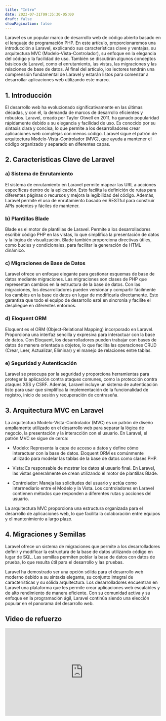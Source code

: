 ```yaml
---
title: "Intro"
date: 2023-07-31T09:35:30-05:00
draft: false
showPagination: false
---
```


Laravel es un popular marco de desarrollo web de código abierto basado en el lenguaje de programación PHP. En este artículo, proporcionaremos una introducción a Laravel, explicando sus características clave y ventajas, su arquitectura MVC (Modelo-Vista-Controlador), su enfoque en la elegancia del código y la facilidad de uso. También se discutirán algunos conceptos básicos de Laravel, como el enrutamiento, las vistas, las migraciones y las relaciones de base de datos. Al final del artículo, los lectores tendrán una comprensión fundamental de Laravel y estarán listos para comenzar a desarrollar aplicaciones web utilizando este marco.

## 1. Introducción

El desarrollo web ha evolucionado significativamente en las últimas décadas, y con él, la demanda de marcos de desarrollo eficientes y robustos. Laravel, creado por Taylor Otwell en 2011, ha ganado popularidad rápidamente debido a su elegancia y facilidad de uso. Es conocido por su sintaxis clara y concisa, lo que permite a los desarrolladores crear aplicaciones web complejas con menos código. Laravel sigue el patrón de arquitectura Modelo-Vista-Controlador (MVC), que ayuda a mantener el código organizado y separado en diferentes capas.

## 2. Características Clave de Laravel

### a) Sistema de Enrutamiento

El sistema de enrutamiento en Laravel permite mapear las URL a acciones específicas dentro de la aplicación. Esto facilita la definición de rutas para diferentes páginas o recursos y mejora la legibilidad del código. Además, Laravel permite el uso de enrutamiento basado en RESTful para construir APIs potentes y fáciles de mantener.

### b) Plantillas Blade

Blade es el motor de plantillas de Laravel. Permite a los desarrolladores escribir código PHP en las vistas, lo que simplifica la presentación de datos y la lógica de visualización. Blade también proporciona directivas útiles, como bucles y condicionales, para facilitar la generación de HTML dinámico.

### c) Migraciones de Base de Datos

Laravel ofrece un enfoque elegante para gestionar esquemas de base de datos mediante migraciones. Las migraciones son clases de PHP que representan cambios en la estructura de la base de datos. Con las migraciones, los desarrolladores pueden versionar y compartir fácilmente los cambios en la base de datos en lugar de modificarla directamente. Esto garantiza que todo el equipo de desarrollo esté en sincronía y facilite el despliegue en diferentes entornos.

### d) Eloquent ORM

Eloquent es el ORM (Object-Relational Mapping) incorporado en Laravel. Proporciona una interfaz sencilla y expresiva para interactuar con la base de datos. Con Eloquent, los desarrolladores pueden trabajar con bases de datos de manera orientada a objetos, lo que facilita las operaciones CRUD (Crear, Leer, Actualizar, Eliminar) y el manejo de relaciones entre tablas.

### e) Seguridad y Autenticación

Laravel se preocupa por la seguridad y proporciona herramientas para proteger la aplicación contra ataques comunes, como la protección contra ataques XSS y CSRF. Además, Laravel incluye un sistema de autenticación listo para usar que simplifica la implementación de la funcionalidad de registro, inicio de sesión y recuperación de contraseña.

## 3. Arquitectura MVC en Laravel

La arquitectura Modelo-Vista-Controlador (MVC) es un patrón de diseño ampliamente utilizado en el desarrollo web para separar la lógica de negocio, la presentación y la interacción con el usuario. En Laravel, el patrón MVC se sigue de cerca:

- Modelo: Representa la capa de acceso a datos y define cómo interactuar con la base de datos. Eloquent ORM es comúnmente utilizado para modelar las tablas de la base de datos como clases PHP.

- Vista: Es responsable de mostrar los datos al usuario final. En Laravel, las vistas generalmente se crean utilizando el motor de plantillas Blade.

- Controlador: Maneja las solicitudes del usuario y actúa como intermediario entre el Modelo y la Vista. Los controladores en Laravel contienen métodos que responden a diferentes rutas y acciones del usuario.

La arquitectura MVC proporciona una estructura organizada para el desarrollo de aplicaciones web, lo que facilita la colaboración entre equipos y el mantenimiento a largo plazo.

## 4. Migraciones y Semillas

Laravel ofrece un sistema de migraciones que permite a los desarrolladores definir y modificar la estructura de la base de datos utilizando código en lugar de SQL. Las semillas permiten poblar la base de datos con datos de prueba, lo que resulta útil para el desarrollo y las pruebas.

Laravel ha demostrado ser una opción sólida para el desarrollo web moderno debido a su sintaxis elegante, su conjunto integral de características y su sólida arquitectura. Los desarrolladores encuentran en Laravel una plataforma que les permite crear aplicaciones web escalables y de alto rendimiento de manera eficiente. Con su comunidad activa y su enfoque en la programación ágil, Laravel continúa siendo una elección popular en el panorama del desarrollo web.

## Video de refuerzo

<div style="position: relative; padding-bottom: 56.25%; height: 0; overflow: hidden;">
  <iframe style="position: absolute; top: 0; left: 0; width: 100%; height: 100%; border:0;" src="https://www.youtube.com/embed/3e1IsZJuYAw?start=203" title="YouTube video player" frameborder="0" allow="accelerometer; autoplay; clipboard-write; encrypted-media; gyroscope; picture-in-picture; web-share" allowfullscreen></iframe>
</div>
